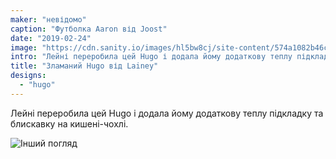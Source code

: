 ```yaml
---
maker: "невідомо"
caption: "Футболка Aaron від Joost"
date: "2019-02-24"
image: "https://cdn.sanity.io/images/hl5bw8cj/site-content/574a1082b46ca29961461e9fa3f0a03772a1da74-1000x972.jpg"
intro: "Лейні переробила цей Hugo і додала йому додаткову теплу підкладку та блискавку на кишені-чохлі."
title: "Зламаний Hugo від Lainey"
designs:
  - "hugo"
---
```


Лейні переробила цей Hugo і додала йому додаткову теплу підкладку та блискавку на кишені-чохлі.

![Інший погляд](https://posts.freesewing.org/uploads/hugo_by_lainey_2_81b29a8f49.jpg "Інший погляд")
